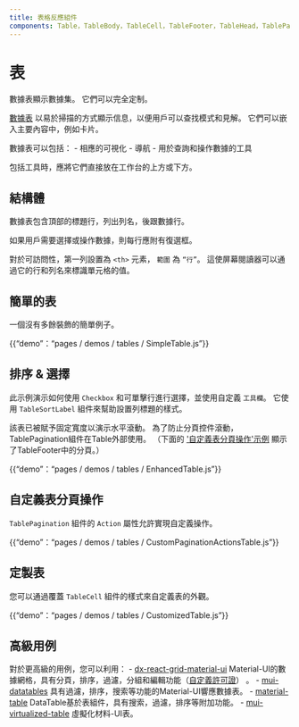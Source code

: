 ```yaml
---
title: 表格反應組件
components: Table，TableBody，TableCell，TableFooter，TableHead，TablePagination，TableRow，TableSortLabel
---
```

# 表

<p class="description">數據表顯示數據集。 它們可以完全定制。</p>

[數據表](https://material.io/design/components/data-tables.html) 以易於掃描的方式顯示信息，以便用戶可以查找模式和見解。 它們可以嵌入主要內容中，例如卡片。

數據表可以包括： - 相應的可視化 - 導航 - 用於查詢和操作數據的工具

包括工具時，應將它們直接放在工作台的上方或下方。

## 結構體

數據表包含頂部的標題行，列出列名，後跟數據行。

如果用戶需要選擇或操作數據，則每行應附有復選框。

對於可訪問性，第一列設置為 `<th>` 元素， `範圍` 為 `“行”`。 這使屏幕閱讀器可以通過它的行和列名來標識單元格的值。

## 簡單的表

一個沒有多餘裝飾的簡單例子。

{{“demo”：“pages / demos / tables / SimpleTable.js”}}

## 排序 & 選擇

此示例演示如何使用 `Checkbox` 和可單擊行進行選擇，並使用自定義 `工具欄`。 它使用 `TableSortLabel` 組件來幫助設置列標題的樣式。

該表已被賦予固定寬度以演示水平滾動。 為了防止分頁控件滾動，TablePagination組件在Table外部使用。 （下面的 ['自定義表分頁操作'示例](#custom-table-pagination-action) 顯示了TableFooter中的分頁。）

{{“demo”：“pages / demos / tables / EnhancedTable.js”}}

## 自定義表分頁操作

`TablePagination` 組件的 `Action` 屬性允許實現自定義操作。

{{“demo”：“pages / demos / tables / CustomPaginationActionsTable.js”}}

## 定製表

您可以通過覆蓋 `TableCell` 組件的樣式來自定義表的外觀。

{{“demo”：“pages / demos / tables / CustomizedTable.js”}}

## 高級用例

對於更高級的用例，您可以利用： - [dx-react-grid-material-ui](https://devexpress.github.io/devextreme-reactive/react/grid/) Material-UI的數據網格，具有分頁，排序，過濾，分組和編輯功能（[自定義許可證](https://js.devexpress.com/licensing/)） 。 - [mui-datatables](https://github.com/gregnb/mui-datatables) 具有過濾，排序，搜索等功能的Material-UI響應數據表。 - [material-table](https://github.com/mbrn/material-table) DataTable基於表組件，具有搜索，過濾，排序等附加功能。 - [mui-virtualized-table](https://github.com/techniq/mui-virtualized-table) 虛擬化材料-UI表。